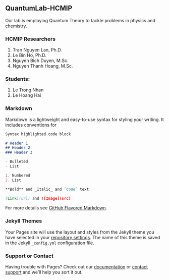 ## QuantumLab-HCMIP

Our lab is employing Quantum Theory to tackle problems in physics and chemistry. 



### HCMIP Researchers
1. Tran Nguyen Lan, Ph.D.
2. Le Bin Ho, Ph.D.
3. Nguyen Bich Duyen, M.Sc.
4. Nguyen Thanh Hoang, M.Sc.

### Students:
1. Le Trong Nhan
2. Le Hoang Hai

### Markdown

Markdown is a lightweight and easy-to-use syntax for styling your writing. It includes conventions for

```markdown
Syntax highlighted code block

# Header 1
## Header 2
### Header 3

- Bulleted
- List

1. Numbered
2. List

**Bold** and _Italic_ and `Code` text

[Link](url) and ![Image](src)
```

For more details see [GitHub Flavored Markdown](https://guides.github.com/features/mastering-markdown/).

### Jekyll Themes

Your Pages site will use the layout and styles from the Jekyll theme you have selected in your [repository settings](https://github.com/lantrann/homepage/settings/pages). The name of this theme is saved in the Jekyll `_config.yml` configuration file.

### Support or Contact

Having trouble with Pages? Check out our [documentation](https://docs.github.com/categories/github-pages-basics/) or [contact support](https://support.github.com/contact) and we’ll help you sort it out.
